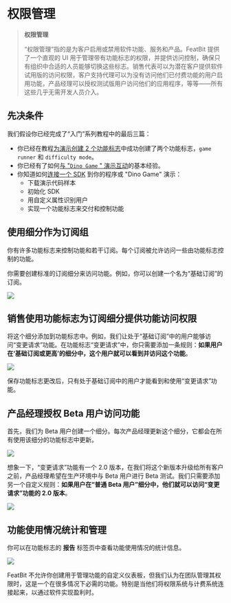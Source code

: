 # 权限管理

> **权限管理**
>
> “权限管理”指的是为客户启用或禁用软件功能、服务和产品。FeatBit 提供了一个直观的 UI 用于管理带有功能标志的权限，并提供访问控制，确保只有组织中合适的人员能够切换这些标志。销售代表可以为潜在客户提供软件试用版的访问权限，客户支持代理可以为没有访问他们已付费功能的用户启用功能，产品经理可以授权测试版用户访问他们的应用程序，等等——所有这些几乎无需开发人员介入。

## 先决条件

我们假设你已经完成了“入门”系列教程中的最后三篇：

* 你已经在教程[为演示创建 2 个功能标志](../create-two-feature-flags.md)中成功创建了两个功能标志，`game runner` 和 `difficulty mode`。
* 你已经有了如何[与 "`Dino Game` " 演示互动](../try-interacting-with-the-demo.md)的基本经验。
* 你知道如何[连接一个 SDK](../connect-an-sdk/) 到你的程序或 "Dino Game" 演示：
  * 下载演示代码样本
  * 初始化 SDK
  * 用自定义属性识别用户
  * 实现一个功能标志来交付和控制功能

## 使用细分作为订阅组

你有许多功能标志来控制功能和若干订阅。每个订阅被允许访问一些由功能标志控制的功能。

你需要创建标准的订阅细分来访问功能。例如，你可以创建一个名为“基础订阅”的订阅。

![](../../getting-started/assets/entitlement/001.webp)

## 销售使用功能标志为订阅细分提供功能访问权限

将这个细分添加到功能标志中。例如，我们让处于“基础订阅”中的用户能够访问“变更请求”功能。在功能标志“变更请求”中，你只需要添加一条规则：**如果用户在‘基础订阅或更高’的细分中，这个用户就可以看到并访问这个功能**。

![](../../getting-started/assets/entitlement/002.webp)

保存功能标志更改后，只有处于基础订阅中的用户才能看到和使用“变更请求”功能。

## 产品经理授权 Beta 用户访问功能

首先，我们为 Beta 用户创建一个细分。每次产品经理更新这个细分，它都会在所有使用该细分的功能标志中更新。

![](../../getting-started/assets/entitlement/003.webp)

想象一下，“变更请求”功能有一个 2.0 版本，在我们将这个新版本升级给所有客户之前，产品经理希望在生产环境中与 Beta 用户进行 Beta 测试。我们只需要添加另一个自定义规则：**如果用户在“普通 Beta 用户”细分中，他们就可以访问“变更请求”功能的 2.0 版本**。

![](../../getting-started/assets/entitlement/004.webp)

## 功能使用情况统计和管理

你可以在功能标志的 **报告** 标签页中查看功能使用情况的统计信息。

![](../../getting-started/assets/entitlement/005.webp)

FeatBit 不允许你创建用于管理功能的自定义仪表板，但我们认为在团队管理其权限时，这是一个在很多情况下必需的功能。特别是当他们将权限系统与计费系统连接起来，以通过软件实现盈利时。
